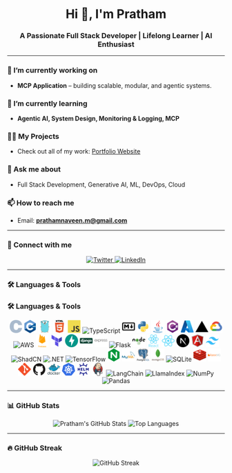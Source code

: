 <h1 align="center">Hi 👋, I'm Pratham</h1>
<h3 align="center">A Passionate Full Stack Developer | Lifelong Learner | AI Enthusiast</h3>

---

### 🔭 I’m currently working on
- **MCP Application** – building scalable, modular, and agentic systems.

### 🌱 I’m currently learning
- **Agentic AI, System Design, Monitoring & Logging, MCP**

### 👨‍💻 My Projects
- Check out all of my work: [Portfolio Website](https://prathamnaveen.github.io/Portfolio_Website/)

### 💬 Ask me about
- Full Stack Development, Generative AI, ML, DevOps, Cloud  

### 📫 How to reach me
- Email: **[prathamnaveen.m@gmail.com](mailto:prathamnaveen.m@gmail.com)**

---

### 🔗 Connect with me
<p align="center">
  <a href="https://twitter.com/pratham_naveen" target="_blank">
    <img src="https://img.shields.io/badge/Twitter-00acee?style=for-the-badge&logo=twitter&logoColor=white" alt="Twitter"/>
  </a>
  <a href="https://linkedin.com/in/pratham-naveen-ba4a09281" target="_blank">
    <img src="https://img.shields.io/badge/LinkedIn-0077B5?style=for-the-badge&logo=linkedin&logoColor=white" alt="LinkedIn"/>
  </a>
</p>

---

### 🛠️ Languages & Tools
### 🛠️ Languages & Tools
<p align="center">
  <!-- Languages -->
  <img src="https://raw.githubusercontent.com/devicons/devicon/master/icons/c/c-original.svg" height="30" title="C"/>
  <img src="https://raw.githubusercontent.com/devicons/devicon/master/icons/cplusplus/cplusplus-original.svg" height="30" title="C++"/>
  <img src="https://raw.githubusercontent.com/devicons/devicon/master/icons/go/go-original.svg" height="30" title="Go"/>
  <img src="https://raw.githubusercontent.com/devicons/devicon/master/icons/html5/html5-original-wordmark.svg" height="30" title="HTML5"/>
  <img src="https://raw.githubusercontent.com/devicons/devicon/master/icons/javascript/javascript-original.svg" height="30" title="JavaScript"/>
  <img src="https://raw.githubusercontent.com/devicons/devicon/master/icons/javascript/typescript-original.svg" height="30" title="TypeScript"/>
  <img src="https://raw.githubusercontent.com/devicons/devicon/master/icons/markdown/markdown-original.svg" height="30" title="Markdown"/>
  <img src="https://raw.githubusercontent.com/devicons/devicon/master/icons/python/python-original.svg" height="30" title="Python"/>
  <img src="https://raw.githubusercontent.com/devicons/devicon/master/icons/java/java-original.svg" height="30" title="Java"/>
  <img src="https://raw.githubusercontent.com/devicons/devicon/master/icons/csharp/csharp-original.svg" height="30" title="C#"/>

  <!-- Cloud & Deployment -->
  <img src="https://raw.githubusercontent.com/devicons/devicon/master/icons/azure/azure-original.svg" height="30" title="Azure"/>
  <img src="https://raw.githubusercontent.com/devicons/devicon/master/icons/vercel/vercel-original.svg" height="30" title="Vercel"/>
  <img src="https://raw.githubusercontent.com/devicons/devicon/master/icons/googlecloud/googlecloud-original.svg" height="30" title="Google Cloud"/>
  <img src="https://www.vectorlogo.zone/logos/aws/aws-icon.svg" height="30" title="AWS"/>
  <img src="https://raw.githubusercontent.com/devicons/devicon/master/icons/firebase/firebase-plain-wordmark.svg" height="30" title="Firebase"/>
  <img src="https://raw.githubusercontent.com/devicons/devicon/master/icons/terraform/terraform-original.svg" height="30" title="Terraform"/>

  <!-- Frameworks & Backend -->
  <img src="https://raw.githubusercontent.com/devicons/devicon/master/icons/fastapi/fastapi-original.svg" height="30" title="FastAPI"/>
  <img src="https://raw.githubusercontent.com/devicons/devicon/master/icons/django/django-original.svg" height="30" title="Django"/>
  <img src="https://raw.githubusercontent.com/devicons/devicon/master/icons/express/express-original-wordmark.svg" height="30" title="Express.js"/>
  <img src="https://www.vectorlogo.zone/logos/palletsprojects_flask/palletsprojects_flask-icon.svg" height="30" title="Flask"/>
  <img src="https://raw.githubusercontent.com/devicons/devicon/master/icons/nodejs/nodejs-original-wordmark.svg" height="30" title="Node.js"/>
  <img src="https://raw.githubusercontent.com/devicons/devicon/master/icons/react/react-original-wordmark.svg" height="30" title="React"/>
  <img src="https://raw.githubusercontent.com/devicons/devicon/master/icons/react/react-original.svg" height="30" title="React Native"/>
  <img src="https://raw.githubusercontent.com/devicons/devicon/master/icons/nextjs/nextjs-original.svg" height="30" title="Next.js"/>
  <img src="https://raw.githubusercontent.com/devicons/devicon/master/icons/angularjs/angularjs-original.svg" height="30" title="Angular"/>
  <img src="https://raw.githubusercontent.com/devicons/devicon/master/icons/tailwindcss/tailwindcss-plain.svg" height="30" title="TailwindCSS"/>
  <img src="https://raw.githubusercontent.com/shadcn/icons/main/icons/shadcn.svg" height="30" title="ShadCN"/>
  <img src="https://raw.githubusercontent.com/dotnet/brand/main/dotnet-logo/dotnet-logo.svg" height="30" title=".NET"/>
  <img src="https://www.vectorlogo.zone/logos/tensorflow/tensorflow-icon.svg" height="30" title="TensorFlow"/>
  <img src="https://raw.githubusercontent.com/devicons/devicon/master/icons/nginx/nginx-original.svg" height="30" title="Nginx"/>

  <!-- Databases -->
  <img src="https://raw.githubusercontent.com/devicons/devicon/master/icons/mysql/mysql-original-wordmark.svg" height="30" title="MySQL"/>
  <img src="https://raw.githubusercontent.com/devicons/devicon/master/icons/postgresql/postgresql-original-wordmark.svg" height="30" title="PostgreSQL"/>
  <img src="https://raw.githubusercontent.com/devicons/devicon/master/icons/mongodb/mongodb-original-wordmark.svg" height="30" title="MongoDB"/>
  <img src="https://www.vectorlogo.zone/logos/sqlite/sqlite-icon.svg" height="30" title="SQLite"/>
  <img src="https://raw.githubusercontent.com/devicons/devicon/master/icons/redis/redis-original.svg" height="30" title="Redis"/>
  <img src="https://raw.githubusercontent.com/devicons/devicon/master/icons/rabbitmq/rabbitmq-original-wordmark.svg" height="30" title="RabbitMQ"/>

  <!-- DevOps & Tools -->
  <img src="https://raw.githubusercontent.com/devicons/devicon/master/icons/git/git-original.svg" height="30" title="Git"/>
  <img src="https://raw.githubusercontent.com/devicons/devicon/master/icons/github/github-original.svg" height="30" title="GitHub"/>
  <img src="https://raw.githubusercontent.com/devicons/devicon/master/icons/docker/docker-original-wordmark.svg" height="30" title="Docker"/>
  <img src="https://raw.githubusercontent.com/devicons/devicon/master/icons/kubernetes/kubernetes-plain.svg" height="30" title="Kubernetes"/>
  <img src="https://raw.githubusercontent.com/devicons/devicon/master/icons/helm/helm-original.svg" height="30" title="Helm"/>
  <img src="https://raw.githubusercontent.com/devicons/devicon/master/icons/jenkins/jenkins-original.svg" height="30" title="Jenkins"/>

  <!-- AI & Data -->
  <img src="https://raw.githubusercontent.com/hwchase17/langchain/main/docs/source/_static/langchain_logo.svg" height="30" title="LangChain"/>
  <img src="https://raw.githubusercontent.com/CharlieSnell/llama_index/main/docs/assets/llama_index_logo.png" height="30" title="LlamaIndex"/>
  <img src="https://numpy.org/images/logo.svg" height="30" title="NumPy"/>
  <img src="https://pandas.pydata.org/static/img/pandas_mark.svg" height="30" title="Pandas"/>
</p>

---

### 📊 GitHub Stats
<p align="center">
  <img src="https://github-readme-stats.vercel.app/api?username=prathamnaveen&show_icons=true&hide_title=true&count_private=true&theme=radical" alt="Pratham's GitHub Stats"/>
  <img src="https://github-readme-stats.vercel.app/api/top-langs/?username=prathamnaveen&layout=compact&hide_title=true&theme=radical" alt="Top Languages"/>
</p>

---

### 🔥 GitHub Streak
<p align="center">
  <img src="https://github-readme-streak-stats.herokuapp.com/?user=prathamnaveen&theme=radical" alt="GitHub Streak"/>
</p>
